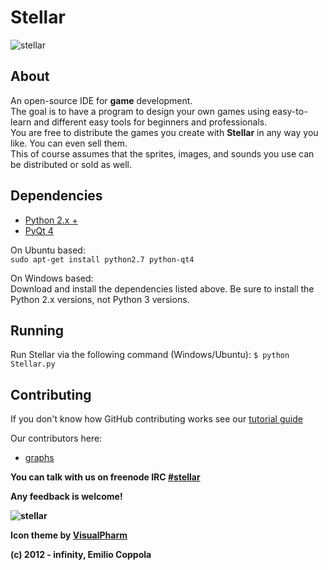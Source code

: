 Stellar
=======
![stellar](https://dl.dropbox.com/s/zx80vzig7x12wrx/stellarsplash.png?dl=1)

## About
An open-source IDE for <b>game</b> development.<br/> 
The goal is to have a program to design your own games using easy-to-learn and different easy tools for beginners and professionals.<br/>
You are free to distribute the games you create with <b>Stellar</b> in any way you like. You can even sell them.<br/>
This of course assumes that the sprites, images, and sounds you use can be distributed or sold as well.

## Dependencies
* [Python 2.x +](http://www.python.org/getit/)
* [PyQt 4](http://www.riverbankcomputing.com/software/pyqt/download) 

On Ubuntu based:<br/>
`sudo apt-get install python2.7 python-qt4`

On Windows based:<br />
Download and install the dependencies listed above. Be sure to install the Python 2.x versions, not Python 3 versions.

## Running
Run Stellar via the following command (Windows/Ubuntu): `$ python Stellar.py`

## Contributing
If you don't know how GitHub contributing works see our [tutorial guide](http://stellarpygame.blogspot.com/p/we-need-your-help.html)

Our contributors here:
* [graphs](https://github.com/Coppolaemilio/Stellar/graphs/contributors)

<b>You can talk with us on freenode IRC [#stellar](http://webchat.freenode.net/?channels=stellar)<b>

Any feedback is welcome!

![stellar](https://dl.dropbox.com/u/31195548/Stellar/stellarpreview.png)

Icon theme by  [VisualPharm](http://www.visualpharm.com)

(c) 2012 - infinity, Emilio Coppola
